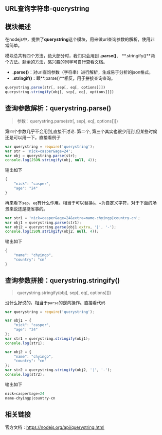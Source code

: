 ## URL查询字符串-querystring 
 ## 模块概述

在nodejs中，提供了**querystring**这个模块，用来做url查询参数的解析，使用非常简单。

模块总共有四个方法，绝大部分时，我们只会用到 **.parse()**、 **.stringify()**两个方法。剩余的方法，感兴趣的同学可自行查看文档。

* **.parse()**：对url查询参数（字符串）进行解析，生成易于分析的json格式。
* **.stringif()**：跟**.parse()**相反，用于拼接查询查询。

```javascript
querystring.parse(str[, sep[, eq[, options]]])
querystring.stringify(obj[, sep[, eq[, options]]])
```

## 查询参数解析：querystring.parse()

>参数：querystring.parse(str[, sep[, eq[, options]]])

第四个参数几乎不会用到,直接不讨论. 第二个, 第三个其实也很少用到,但某些时候还是可以用一下。直接看例子

```javascript
var querystring = require('querystring');
var str = 'nick=casper&age=24';
var obj = querystring.parse(str);
console.log(JSON.stringify(obj, null, 4));
```

输出如下

```javascript
{
    "nick": "casper",
    "age": "24"
}
```

再来看下`sep`、`eq`有什么作用。相当于可以替换`&`、`=`为自定义字符，对于下面的场景来说还是挺省事的。

```javascript
var str1 = 'nick=casper&age=24&extra=name-chyingp|country-cn';
var obj1 = querystring.parse(str1);
var obj2 = querystring.parse(obj1.extra, '|', '-');
console.log(JSON.stringify(obj2, null, 4));
```

输出如下

```javascript
{
    "name": "chyingp",
    "country": "cn"
}
```

## 查询参数拼接：querystring.stringify()

>querystring.stringify(obj[, sep[, eq[, options]]])

没什么好说的，相当于`parse`的逆向操作。直接看代码

```javascript
var querystring = require('querystring');

var obj1 = {
    "nick": "casper",
    "age": "24"
};
var str1 = querystring.stringify(obj1);
console.log(str1);

var obj2 = {
    "name": "chyingp",
    "country": "cn"
};
var str2 = querystring.stringify(obj2, '|', '-');
console.log(str2);
```

输出如下

```javascript
nick=casper&age=24
name-chyingp|country-cn
```

## 相关链接

官方文档：https://nodejs.org/api/querystring.html
